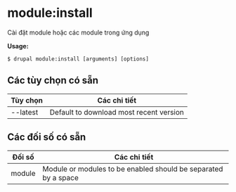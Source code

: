 # module:install
Cài đặt module hoặc các module trong ứng dụng

**Usage:**
```
$ drupal module:install [arguments] [options]
```

## Các tùy chọn có sẵn
Tùy chọn | Các chi tiết
-------|-------------
--latest | Default to download most recent version

## Các đối số có sẵn
Đối số | Các chi tiết
---------|-------------
module | Module or modules to be enabled should be separated by a space

